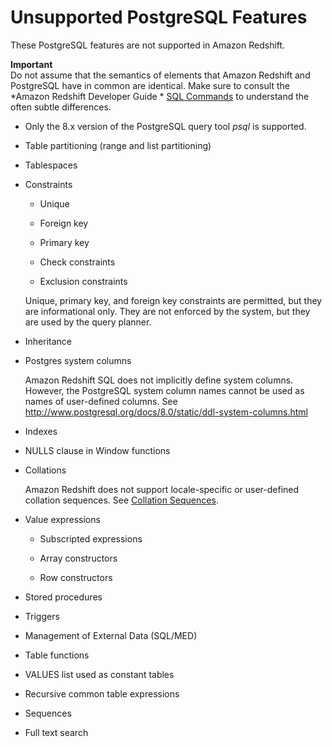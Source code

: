 # Unsupported PostgreSQL Features<a name="c_unsupported-postgresql-features"></a>

These PostgreSQL features are not supported in Amazon Redshift\.

**Important**  
Do not assume that the semantics of elements that Amazon Redshift and PostgreSQL have in common are identical\. Make sure to consult the *Amazon Redshift Developer Guide * [SQL Commands](c_SQL_commands.md) to understand the often subtle differences\.

+ Only the 8\.x version of the PostgreSQL query tool *psql* is supported\.

+ Table partitioning \(range and list partitioning\)

+ Tablespaces

+ Constraints

  + Unique

  + Foreign key

  + Primary key

  + Check constraints

  + Exclusion constraints

  Unique, primary key, and foreign key constraints are permitted, but they are informational only\. They are not enforced by the system, but they are used by the query planner\.

+ Inheritance

+ Postgres system columns

  Amazon Redshift SQL does not implicitly define system columns\. However, the PostgreSQL system column names cannot be used as names of user\-defined columns\. See [http://www\.postgresql\.org/docs/8\.0/static/ddl\-system\-columns\.html](http://www.postgresql.org/docs/8.0/static/ddl-system-columns.html) 

+ Indexes

+ NULLS clause in Window functions

+ Collations

  Amazon Redshift does not support locale\-specific or user\-defined collation sequences\. See [Collation Sequences](c_collation_sequences.md)\.

+ Value expressions

  + Subscripted expressions

  + Array constructors

  + Row constructors

+ Stored procedures

+ Triggers

+ Management of External Data \(SQL/MED\)

+ Table functions

+ VALUES list used as constant tables

+ Recursive common table expressions

+ Sequences

+ Full text search